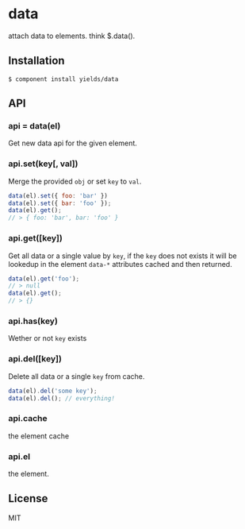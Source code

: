 
# data

  attach data to elements. think $.data().

## Installation

    $ component install yields/data

## API

### api = data(el)

Get new data api for the given element.

### api.set(key[, val])

Merge the provided `obj` or set
`key` to `val`.

```javascript
data(el).set({ foo: 'bar' })
data(el).set({ bar: 'foo' });
data(el).get();
// > { foo: 'bar', bar: 'foo' }
```

### api.get([key])

Get all data or a single value by `key`,
if the `key` does not exists it will be lookedup
in the element `data-*` attributes cached and then
returned.

```javascript
data(el).get('foo');
// > null
data(el).get();
// > {}
```

### api.has(key)

Wether or not `key` exists

### api.del([key])

Delete all data or a single `key` from cache.

```javascript
data(el).del('some key');
data(el).del(); // everything!
```

### api.cache

the element cache

### api.el

the element.



## License

  MIT
